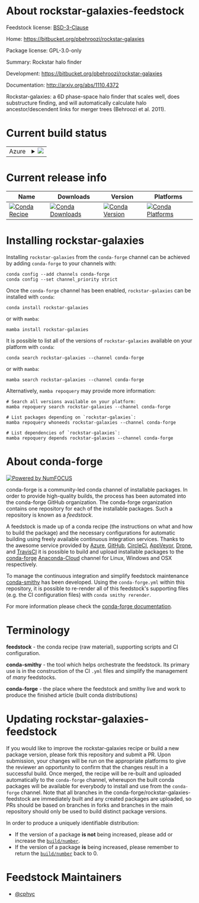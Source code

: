 About rockstar-galaxies-feedstock
=================================

Feedstock license: [BSD-3-Clause](https://github.com/conda-forge/rockstar-galaxies-feedstock/blob/main/LICENSE.txt)

Home: https://bitbucket.org/pbehroozi/rockstar-galaxies

Package license: GPL-3.0-only

Summary: Rockstar halo finder

Development: https://bitbucket.org/pbehroozi/rockstar-galaxies

Documentation: http://arxiv.org/abs/1110.4372

Rockstar-galaxies: a 6D phase-space halo finder that
scales well, does substructure finding, and will
automatically calculate halo ancestor/descendent links
for merger trees (Behroozi et al. 2011).


Current build status
====================


<table>
    
  <tr>
    <td>Azure</td>
    <td>
      <details>
        <summary>
          <a href="https://dev.azure.com/conda-forge/feedstock-builds/_build/latest?definitionId=20239&branchName=main">
            <img src="https://dev.azure.com/conda-forge/feedstock-builds/_apis/build/status/rockstar-galaxies-feedstock?branchName=main">
          </a>
        </summary>
        <table>
          <thead><tr><th>Variant</th><th>Status</th></tr></thead>
          <tbody><tr>
              <td>linux_64</td>
              <td>
                <a href="https://dev.azure.com/conda-forge/feedstock-builds/_build/latest?definitionId=20239&branchName=main">
                  <img src="https://dev.azure.com/conda-forge/feedstock-builds/_apis/build/status/rockstar-galaxies-feedstock?branchName=main&jobName=linux&configuration=linux%20linux_64_" alt="variant">
                </a>
              </td>
            </tr>
          </tbody>
        </table>
      </details>
    </td>
  </tr>
</table>

Current release info
====================

| Name | Downloads | Version | Platforms |
| --- | --- | --- | --- |
| [![Conda Recipe](https://img.shields.io/badge/recipe-rockstar--galaxies-green.svg)](https://anaconda.org/conda-forge/rockstar-galaxies) | [![Conda Downloads](https://img.shields.io/conda/dn/conda-forge/rockstar-galaxies.svg)](https://anaconda.org/conda-forge/rockstar-galaxies) | [![Conda Version](https://img.shields.io/conda/vn/conda-forge/rockstar-galaxies.svg)](https://anaconda.org/conda-forge/rockstar-galaxies) | [![Conda Platforms](https://img.shields.io/conda/pn/conda-forge/rockstar-galaxies.svg)](https://anaconda.org/conda-forge/rockstar-galaxies) |

Installing rockstar-galaxies
============================

Installing `rockstar-galaxies` from the `conda-forge` channel can be achieved by adding `conda-forge` to your channels with:

```
conda config --add channels conda-forge
conda config --set channel_priority strict
```

Once the `conda-forge` channel has been enabled, `rockstar-galaxies` can be installed with `conda`:

```
conda install rockstar-galaxies
```

or with `mamba`:

```
mamba install rockstar-galaxies
```

It is possible to list all of the versions of `rockstar-galaxies` available on your platform with `conda`:

```
conda search rockstar-galaxies --channel conda-forge
```

or with `mamba`:

```
mamba search rockstar-galaxies --channel conda-forge
```

Alternatively, `mamba repoquery` may provide more information:

```
# Search all versions available on your platform:
mamba repoquery search rockstar-galaxies --channel conda-forge

# List packages depending on `rockstar-galaxies`:
mamba repoquery whoneeds rockstar-galaxies --channel conda-forge

# List dependencies of `rockstar-galaxies`:
mamba repoquery depends rockstar-galaxies --channel conda-forge
```


About conda-forge
=================

[![Powered by
NumFOCUS](https://img.shields.io/badge/powered%20by-NumFOCUS-orange.svg?style=flat&colorA=E1523D&colorB=007D8A)](https://numfocus.org)

conda-forge is a community-led conda channel of installable packages.
In order to provide high-quality builds, the process has been automated into the
conda-forge GitHub organization. The conda-forge organization contains one repository
for each of the installable packages. Such a repository is known as a *feedstock*.

A feedstock is made up of a conda recipe (the instructions on what and how to build
the package) and the necessary configurations for automatic building using freely
available continuous integration services. Thanks to the awesome service provided by
[Azure](https://azure.microsoft.com/en-us/services/devops/), [GitHub](https://github.com/),
[CircleCI](https://circleci.com/), [AppVeyor](https://www.appveyor.com/),
[Drone](https://cloud.drone.io/welcome), and [TravisCI](https://travis-ci.com/)
it is possible to build and upload installable packages to the
[conda-forge](https://anaconda.org/conda-forge) [Anaconda-Cloud](https://anaconda.org/)
channel for Linux, Windows and OSX respectively.

To manage the continuous integration and simplify feedstock maintenance
[conda-smithy](https://github.com/conda-forge/conda-smithy) has been developed.
Using the ``conda-forge.yml`` within this repository, it is possible to re-render all of
this feedstock's supporting files (e.g. the CI configuration files) with ``conda smithy rerender``.

For more information please check the [conda-forge documentation](https://conda-forge.org/docs/).

Terminology
===========

**feedstock** - the conda recipe (raw material), supporting scripts and CI configuration.

**conda-smithy** - the tool which helps orchestrate the feedstock.
                   Its primary use is in the construction of the CI ``.yml`` files
                   and simplify the management of *many* feedstocks.

**conda-forge** - the place where the feedstock and smithy live and work to
                  produce the finished article (built conda distributions)


Updating rockstar-galaxies-feedstock
====================================

If you would like to improve the rockstar-galaxies recipe or build a new
package version, please fork this repository and submit a PR. Upon submission,
your changes will be run on the appropriate platforms to give the reviewer an
opportunity to confirm that the changes result in a successful build. Once
merged, the recipe will be re-built and uploaded automatically to the
`conda-forge` channel, whereupon the built conda packages will be available for
everybody to install and use from the `conda-forge` channel.
Note that all branches in the conda-forge/rockstar-galaxies-feedstock are
immediately built and any created packages are uploaded, so PRs should be based
on branches in forks and branches in the main repository should only be used to
build distinct package versions.

In order to produce a uniquely identifiable distribution:
 * If the version of a package **is not** being increased, please add or increase
   the [``build/number``](https://docs.conda.io/projects/conda-build/en/latest/resources/define-metadata.html#build-number-and-string).
 * If the version of a package **is** being increased, please remember to return
   the [``build/number``](https://docs.conda.io/projects/conda-build/en/latest/resources/define-metadata.html#build-number-and-string)
   back to 0.

Feedstock Maintainers
=====================

* [@cphyc](https://github.com/cphyc/)

